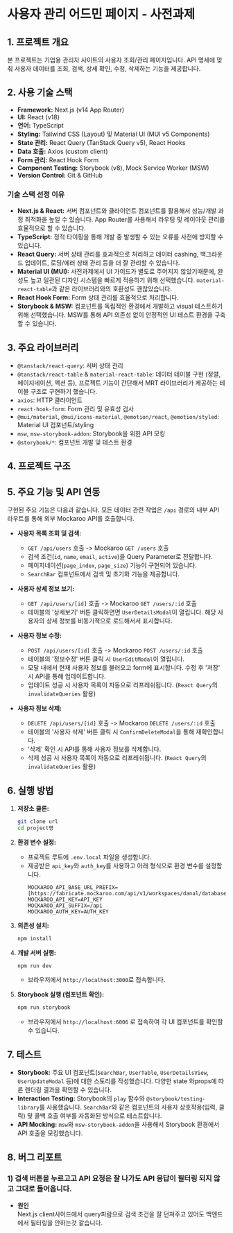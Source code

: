 # 사용자 관리 어드민 페이지 - 사전과제

## 1. 프로젝트 개요

본 프로젝트는 기업용 관리자 사이트의 사용자 조회/관리 페이지입니다.
API 명세에 맞춰 사용자 데이터를 조회, 검색, 상세 확인, 수정, 삭제하는 기능을 제공합니다. 

## 2. 사용 기술 스택

* **Framework:** Next.js (v14 App Router)
* **UI:** React (v18)
* **언어:** TypeScript
* **Styling:** Tailwind CSS (Layout) 및 Material UI (MUI v5 Components)
* **State 관리:** React Query (TanStack Query v5), React Hooks
* **Data 호출:** Axios (custom client)
* **Form 관리:** React Hook Form
* **Component Testing:** Storybook (v8), Mock Service Worker (MSW)
* **Version Control:** Git & GitHub

### 기술 스택 선정 이유

* **Next.js & React:** 서버 컴포넌트와 클라이언트 컴포넌트를 활용해서 성능/개발 과정 최적화을 높일 수 있습니다. App Router를 사용해서 라우팅 및 레이아웃 관리를 효율적으로 할 수 있습니다.
* **TypeScript:** 정적 타이핑을 통해 개발 중 발생할 수 있는 오류를 사전에 방지할 수 있습니다.
* **React Query:** 서버 상태 관리를 효과적으로 처리하고 데이터 cashing, 백그라운드 업데이트, 로딩/에러 상태 관리 등을 더 잘 관리할 수 있습니다.
* **Material UI (MUI):** 사전과제에서 UI 가이드가 별도로 주어지지 않았기때문에, 완성도 높고 일관된 디자인 시스템을 빠르게 적용하기 위해 선택했습니다. `material-react-table`과 같은 라이브러리와의 호환성도 괜찮았습니다.
* **React Hook Form:** Form 상태 관리를 효율적으로 처리합니다.
* **Storybook & MSW:** 컴포넌트를 독립적인 환경에서 개발하고 visual 테스트하기 위해 선택했습니다. MSW를 통해 API 의존성 없이 안정적인 UI 테스트 환경을 구축할 수 있습니다. 

## 3. 주요 라이브러리

* `@tanstack/react-query`: 서버 상태 관리
* `@tanstack/react-table` & `material-react-table`: 데이터 테이블 구현 (정렬, 페이지네이션, 액션 등), 프로젝트 기능이 간단해서 MRT 라이브러리가 제공하는 테이블 구조로 구현하기 했습니다. 
* `axios`: HTTP 클라이언트 
* `react-hook-form`: Form 관리 및 유효성 검사
* `@mui/material`, `@mui/icons-material`, `@emotion/react`, `@emotion/styled`: Material UI 컴포넌트/styling
* `msw`, `msw-storybook-addon`: Storybook을 위한 API 모킹
* `@storybook/*`: 컴포넌트 개발 및 테스트 환경

## 4. 프로젝트 구조





## 5. 주요 기능 및 API 연동

구현된 주요 기능은 다음과 같습니다.
모든 데이터 관련 작업은 `/api` 경로의 내부 API 라우트를 통해 외부 Mockaroo API를 호출합니다.

* **사용자 목록 조회 및 검색:**
    * `GET /api/users` 호출 -> Mockaroo `GET /users` 호출
    * 검색 조건(`id`, `name`, `email`, `active`)을 Query Parameter로 전달합니다.
    * 페이지네이션(`page_index`, `page_size`) 기능이 구현되어 있습니다.
    * `SearchBar` 컴포넌트에서 검색 및 초기화 기능을 제공합니다.

* **사용자 상세 정보 보기:**
    * `GET /api/users/[id]` 호출  -> Mockaroo `GET /users/:id` 호출
    * 테이블의 '상세보기' 버튼 클릭하면면 `UserDetailsModal`이 열립니다. 해당 사용자의 상세 정보를 비동기적으로 로드해서서 표시합니다.

* **사용자 정보 수정:**
    * `POST /api/users/[id]` 호출 -> Mockaroo `POST /users/:id` 호출
    * 테이블의 '정보수정' 버튼 클릭 시 `UserEditModal`이 열립니다.
    * 모달 내에서 현재 사용자 정보를 불러오고 form에 표시합니다. 수정 후 '저장' 시 API를 통해 업데이트합니다.
    * 업데이트 성공 시 사용자 목록이 자동으로 리프레쉬됩니다. (`React Query`의 `invalidateQueries` 활용)

* **사용자 정보 삭제:**
    * `DELETE /api/users/[id]` 호출  -> Mockaroo `DELETE /users/:id` 호출
    * 테이블의 '사용자 삭제' 버튼 클릭 시 `ConfirmDeleteModal`을 통해 재확인합니다.
    * '삭제' 확인 시 API를 통해 사용자 정보를 삭제합니다.
    * 삭제 성공 시 사용자 목록이 자동으로 리프레쉬됩니다. (`React Query`의 `invalidateQueries` 활용)

## 6. 실행 방법

1.  **저장소 클론:**
    ```bash
    git clone url
    cd project명
    ```
2.  **환경 변수 설정:**
    * 프로젝트 루트에 `.env.local` 파일을 생성합니다.
    * 제공받은 `api_key`와 `auth_key`를 사용하고 아래 형식으로 환경 변수를 설정합니다.
        ```.env.local
        MOCKAROO_API_BASE_URL_PREFIX=[https://fabricate.mockaroo.com/api/v1/workspaces/danal/databases]
        MOCKAROO_API_KEY=API_KEY
        MOCKAROO_API_SUFFIX=/api
        MOCKAROO_AUTH_KEY=AUTH_KEY
        ```
3.  **의존성 설치:**
    ```bash
    npm install
    ```
4.  **개발 서버 실행:**
    ```bash
    npm run dev
    ```
    * 브라우저에서 `http://localhost:3000`로 접속합니다.

5.  **Storybook 실행 (컴포넌트 확인):**
    ```bash
    npm run storybook
    ```
    * 브라우저에서 `http://localhost:6006` 로 접속하여 각 UI 컴포넌트를 확인할 수 있습니다.

## 7. 테스트

* **Storybook:** 주요 UI 컴포넌트(`SearchBar`, `UserTable`, `UserDetailsView`, `UserUpdateModal` 등)에 대한 스토리를 작성했습니다.  다양한 state 와props에 따른 렌더링 결과을 확인할 수 있습니다.
* **Interaction Testing:** Storybook의 `play` 함수와 `@storybook/testing-library`를 사용했습니다. `SearchBar`와 같은 컴포넌트의 사용자 상호작용(입력, 클릭) 및 콜백 호출 여부를 자동화된 방식으로 테스트합니다. 
* **API Mocking:** `msw`와 `msw-storybook-addon`을 사용해서 Storybook 환경에서 API 호출을 모킹했습니다.



## 8. 버그 리포트 

### 1) 검색 버튼을 누르고고 API 요청은 잘 나가도 API 응답이 필터링 되지 않고 그대로 들어옵니다.

- **원인**  
   Next.js client사이드에서 query파람으로 검색 조건을 잘 던져주고 있어도 백엔드에서 필터링을 안하는것 같습니다. 

